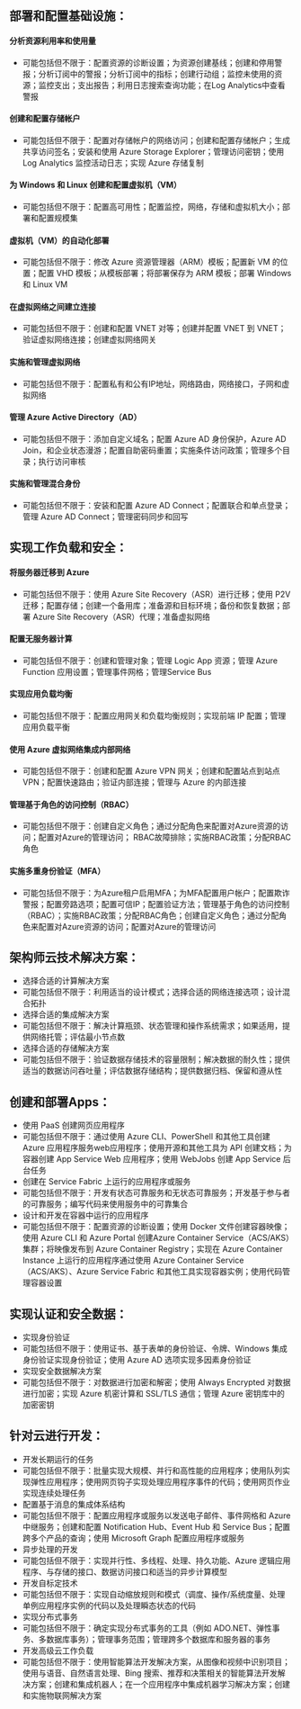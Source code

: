 ## 部署和配置基础设施：

#### 分析资源利用率和使用量

* 可能包括但不限于：配置资源的诊断设置；为资源创建基线；创建和停用警报；分析订阅中的警报；分析订阅中的指标；创建行动组；监控未使用的资源；监控支出；支出报告；利用日志搜索查询功能；在Log Analytics中查看警报

#### 创建和配置存储帐户

* 可能包括但不限于：配置对存储帐户的网络访问；创建和配置存储帐户；生成共享访问签名；安装和使用 Azure Storage Explorer；管理访问密钥；使用 Log Analytics 监控活动日志；实现 Azure 存储复制

#### 为 Windows 和 Linux 创建和配置虚拟机（VM）

* 可能包括但不限于：配置高可用性；配置监控，网络，存储和虚拟机大小；部署和配置规模集

#### 虚拟机（VM）的自动化部署

* 可能包括但不限于：修改 Azure 资源管理器（ARM）模板；配置新 VM 的位置；配置 VHD 模板；从模板部署；将部署保存为 ARM 模板；部署 Windows 和 Linux VM

#### 在虚拟网络之间建立连接

* 可能包括但不限于：创建和配置 VNET 对等；创建并配置 VNET 到 VNET；验证虚拟网络连接；创建虚拟网络网关

#### 实施和管理虚拟网络

* 可能包括但不限于：配置私有和公有IP地址，网络路由，网络接口，子网和虚拟网络

#### 管理 Azure Active Directory（AD）

* 可能包括但不限于：添加自定义域名；配置 Azure AD 身份保护，Azure AD Join，和企业状态漫游；配置自助密码重置；实施条件访问政策；管理多个目录；执行访问审核

#### 实施和管理混合身份

* 可能包括但不限于：安装和配置 Azure AD Connect；配置联合和单点登录；管理 Azure AD Connect；管理密码同步和回写

## 实现工作负载和安全：

#### 将服务器迁移到 Azure

- 可能包括但不限于：使用 Azure Site Recovery（ASR）进行迁移；使用 P2V 迁移；配置存储；创建一个备用库；准备源和目标环境；备份和恢复数据；部署 Azure Site Recovery（ASR）代理；准备虚拟网络

#### 配置无服务器计算

- 可能包括但不限于：创建和管理对象；管理 Logic App 资源；管理 Azure Function 应用设置；管理事件网格；管理Service Bus

#### 实现应用负载均衡

- 可能包括但不限于：配置应用网关和负载均衡规则；实现前端 IP 配置；管理应用负载平衡

#### 使用 Azure 虚拟网络集成内部网络

- 可能包括但不限于：创建和配置 Azure VPN 网关；创建和配置站点到站点 VPN；配置快速路由；验证内部连接；管理与 Azure 的内部连接

#### 管理基于角色的访问控制（RBAC）

- 可能包括但不限于：创建自定义角色；通过分配角色来配置对Azure资源的访问；配置对Azure的管理访问； RBAC故障排除；实施RBAC政策；分配RBAC角色

#### 实施多重身份验证（MFA）

- 可能包括但不限于：为Azure租户启用MFA；为MFA配置用户帐户；配置欺诈警报；配置旁路选项；配置可信IP；配置验证方法；管理基于角色的访问控制（RBAC）；实施RBAC政策；分配RBAC角色；创建自定义角色；通过分配角色来配置对Azure资源的访问；配置对Azure的管理访问

## 架构师云技术解决方案：

* 选择合适的计算解决方案
* 可能包括但不限于：利用适当的设计模式；选择合适的网络连接选项；设计混合拓扑
* 选择合适的集成解决方案
* 可能包括但不限于：解决计算瓶颈、状态管理和操作系统需求；如果适用，提供网络托管；评估最小节点数
* 选择合适的存储解决方案
* 可能包括但不限于：验证数据存储技术的容量限制；解决数据的耐久性；提供适当的数据访问吞吐量；评估数据存储结构；提供数据归档、保留和遵从性

## 创建和部署Apps：

* 使用 PaaS 创建网页应用程序
* 可能包括但不限于：通过使用 Azure CLI、PowerShell 和其他工具创建 Azure 应用程序服务web应用程序；使用开源和其他工具为 API 创建文档；为容器创建 App Service Web 应用程序；使用 WebJobs 创建 App Service 后台任务
* 创建在 Service Fabric 上运行的应用程序或服务
* 可能包括但不限于：开发有状态可靠服务和无状态可靠服务；开发基于参与者的可靠服务；编写代码来使用服务中的可靠集合
* 设计和开发在容器中运行的应用程序
* 可能包括但不限于：配置资源的诊断设置；使用 Docker 文件创建容器映像；使用 Azure CLI 和 Azure Portal 创建Azure Container Service（ACS/AKS）集群；将映像发布到 Azure Container Registry；实现在 Azure Container Instance 上运行的应用程序通过使用 Azure Container Service（ACS/AKS）、Azure Service Fabric 和其他工具实现容器实例；使用代码管理容器设置

## 实现认证和安全数据：

* 实现身份验证
* 可能包括但不限于：使用证书、基于表单的身份验证、令牌、Windows 集成身份验证实现身份验证；使用 Azure AD 选项实现多因素身份验证
* 实现安全数据解决方案
* 可能包括但不限于：对数据进行加密和解密；使用 Always Encrypted 对数据进行加密；实现 Azure 机密计算和 SSL/TLS 通信；管理 Azure 密钥库中的加密密钥

## 针对云进行开发：

* 开发长期运行的任务
* 可能包括但不限于：批量实现大规模、并行和高性能的应用程序；使用队列实现弹性应用程序；使用网页钩子实现处理应用程序事件的代码；使用网页作业实现连续处理任务
* 配置基于消息的集成体系结构
* 可能包括但不限于：配置应用程序或服务以发送电子邮件、事件网格和 Azure 中继服务；创建和配置 Notification Hub、Event Hub 和 Service Bus；配置跨多个产品的查询；使用 Microsoft Graph 配置应用程序或服务
* 异步处理的开发
* 可能包括但不限于：实现并行性、多线程、处理、持久功能、Azure 逻辑应用程序、与存储的接口、数据访问接口和适当的异步计算模型
* 开发自标定技术
* 可能包括但不限于：实现自动缩放规则和模式（调度、操作/系统度量、处理单例应用程序实例的代码以及处理瞬态状态的代码
* 实现分布式事务
* 可能包括但不限于：确定实现分布式事务的工具（例如 ADO.NET、弹性事务、多数据库事务）；管理事务范围；管理跨多个数据库和服务器的事务
* 开发高级云工作负载
* 可能包括但不限于：使用智能算法开发解决方案，从图像和视频中识别项目；使用与语音、自然语言处理、Bing 搜索、推荐和决策相关的智能算法开发解决方案；创建和集成机器人；在一个应用程序中集成机器学习解决方案；创建和实施物联网解决方案
